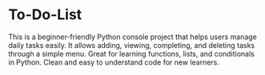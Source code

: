 # To-Do-List
This is a beginner-friendly Python console project that helps users manage daily tasks easily. It allows adding, viewing, completing, and deleting tasks through a simple menu. Great for learning functions, lists, and conditionals in Python. Clean and easy to understand code for new learners.
